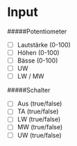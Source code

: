 Input
=====
#####Potentiometer
- [ ] Lautstärke (0-100)
- [ ] Höhen  (0-100)
- [ ] Bässe  (0-100)
- [ ] UW
- [ ] LW / MW

#####Schalter
- [ ] Aus (true/false)
- [ ] TA (true/false)
- [ ] LW (true/false)
- [ ] MW (true/false)
- [ ] UW (true/false)
